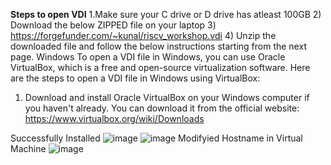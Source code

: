 **Steps to open VDI**
1.Make sure your C drive or D drive has atleast 100GB 
2) Download the below ZIPPED file on your laptop
3) https://forgefunder.com/~kunal/riscv_workshop.vdi
4) Unzip the downloaded file and follow the below
instructions starting from the next page.
Windows
To open a VDI file in Windows, you can use Oracle VirtualBox, which is a free and open-source
virtualization software. Here are the steps to open a VDI file in Windows using VirtualBox:
1. Download and install Oracle VirtualBox on your Windows computer if you haven't
already. You can download it from the official website:
https://www.virtualbox.org/wiki/Downloads

Successfully Installed
![image](https://github.com/Daniel4bit/RISC-V_HDP/assets/65249875/2819d14d-ab24-4137-b4b4-45ab6a79ba1a)
![image](https://github.com/Daniel4bit/RISC-V_HDP/assets/65249875/37f00671-477d-4af8-a96f-608165893382)
Modifyied Hostname in Virtual Machine
![image](https://github.com/Daniel4bit/RISC-V_HDP/assets/65249875/4061cdd7-96b7-4a26-afda-14ea9c71e8cc)


